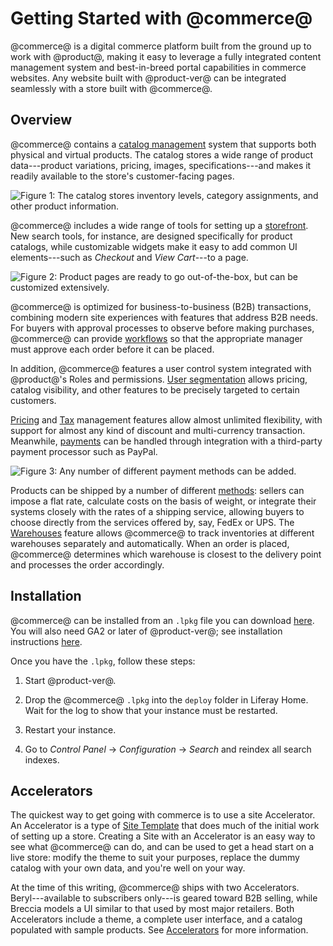 # Getting Started with @commerce@ [](id=getting-started)

@commerce@ is a digital commerce platform built from the ground up to work with
@product@, making it easy to leverage a fully integrated content management
system and best-in-breed portal capabilities in commerce websites. Any website
built with @product-ver@ can be integrated seamlessly with a store built with
@commerce@.

## Overview [](id=overview)

@commerce@ contains a 
[catalog management](/web/emporio/documentation/-/knowledge_base/1-0/catalog-management)
system that supports both physical and virtual products. The catalog stores
a wide range of product data---product variations, pricing, images,
specifications---and makes it readily available to the store's customer-facing
pages.

![Figure 1: The catalog stores inventory levels, category assignments, and other product information.](../../images/catalog.png)

@commerce@ includes a wide range of tools for setting up a 
[storefront](/web/emporio/documentation/-/knowledge_base/1-0/setting-up-a-storefront).
New search tools, for instance, are designed specifically for product catalogs,
while customizable widgets make it easy to add common UI elements---such as
*Checkout* and *View Cart*---to a page.

![Figure 2: Product pages are ready to go out-of-the-box, but can be customized extensively.](../../images/breccia-product-detail.png)

@commerce@ is optimized for business-to-business (B2B) transactions, combining
modern site experiences with features that address B2B needs. For buyers with
approval processes to observe before making purchases, @commerce@ can provide
[workflows](/discover/portal/-/knowledge_base/7-1/workflow) so that the
appropriate manager must approve each order before it can be placed.

In addition, @commerce@ features a user control system integrated with
@product@'s Roles and permissions. [User
segmentation](/web/emporio/documentation/-/knowledge_base/1-0/user-segmentation)
allows pricing, catalog visibility, and other features to be precisely targeted
to certain customers. 

[Pricing](/web/emporio/documentation/-/knowledge_base/1-0/pricing) and
[Tax](/web/emporio/documentation/-/knowledge_base/1-0/taxes) management features
allow almost unlimited flexibility, with support for almost any kind of discount
and multi-currency transaction. Meanwhile, 
[payments](/web/emporio/documentation/-/knowledge_base/1-0/payment-methods)
can be handled through integration with a third-party payment processor such as PayPal.

![Figure 3: Any number of different payment methods can be added.](../../images/payment-methods.png)

Products can be shipped by a number of different
[methods](/web/emporio/documentation/-/knowledge_base/1-0/shipping-methods):
sellers can impose a flat rate, calculate costs on the basis of weight, or
integrate their systems closely with the rates of a shipping service, allowing
buyers to choose directly from the services offered by, say, FedEx or UPS.
The
[Warehouses](/web/emporio/documentation/-/knowledge_base/1-0/warehouses)
feature allows @commerce@ to track inventories at different warehouses
separately and automatically. When an order is placed, @commerce@ determines
which warehouse is closest to the delivery point and processes the order
accordingly.

## Installation [](id=installation)

@commerce@ can be installed from an `.lpkg` file you can download
[here](https://dev.liferay.com/en/web/emporio/downloads). You will also need
GA2 or later of @product-ver@; see installation instructions
[here](/discover/deployment/-/knowledge_base/7-1/deploying-product).

Once you have the `.lpkg`, follow these steps:

1.  Start @product-ver@. 

2.  Drop the @commerce@ `.lpkg` into the `deploy` folder in Liferay Home. Wait for the
    log to show that your instance must be restarted.

3.  Restart your instance.

4.  Go to *Control Panel* &rarr; *Configuration* &rarr; *Search* and reindex all
    search indexes.

## Accelerators [](id=accelerators)

The quickest way to get going with commerce is to use a site Accelerator. An 
Accelerator is a type of [Site Template]( /discover/portal/-/knowledge_base/7-1/building-sites-from-templates)
that does much of the initial work of setting up a store. Creating a Site with
an Accelerator is an easy way to see what @commerce@ can do, and can be used
to get a head start on a live store: modify the theme to suit your purposes,
replace the dummy catalog with your own data, and you're well on your way.

At the time of this writing, @commerce@ ships with two Accelerators.
Beryl---available to subscribers only---is geared toward B2B selling, while
Breccia models a UI similar to that used by most major retailers. Both
Accelerators include a theme, a complete user interface, and a catalog populated
with sample products. See 
[Accelerators](/web/emporio/documentation/-/knowledge_base/1-0/accelerators)
for more information.
